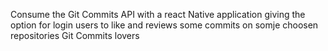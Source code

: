 Consume the Git Commits API with a react Native application giving the option for login users to like and reviews some commits on somje choosen repositories 
Git Commits lovers 
